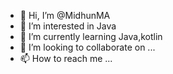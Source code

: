 - 👋 Hi, I’m @MidhunMA
- 👀 I’m interested in Java 
- 🌱 I’m currently learning Java,kotlin
- 💞️ I’m looking to collaborate on ...
- 📫 How to reach me ...

<!---
MidhunMA/MidhunMA is a ✨ special ✨ repository because its `README.md` (this file) appears on your GitHub profile.
You can click the Preview link to take a look at your changes.
--->
